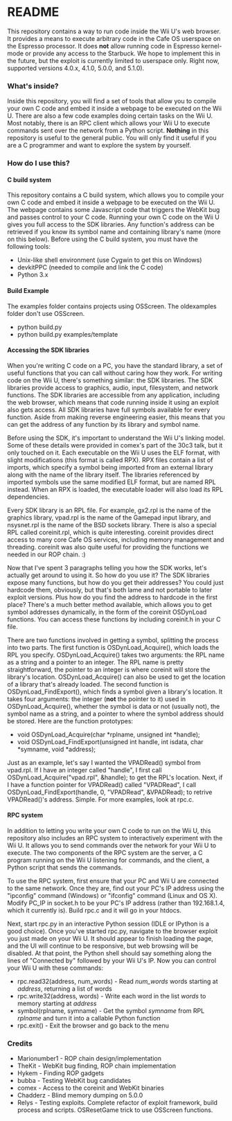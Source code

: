 # README #

This repository contains a way to run code inside the Wii U's web browser. It provides a means to execute arbitrary code in the Cafe OS userspace on the Espresso processor. It does **not** allow running code in Espresso kernel-mode or provide any access to the Starbuck. We hope to implement this in the future, but the exploit is currently limited to userspace only. Right now, supported versions 4.0.x, 4.1.0, 5.0.0, and 5.1.0).

### What's inside? ###

Inside this repository, you will find a set of tools that allow you to compile your own C code and embed it inside a webpage to be executed on the Wii U. There are also a few code examples doing certain tasks on the Wii U. Most notably, there is an RPC client which allows your Wii U to execute commands sent over the network from a Python script. **Nothing** in this repository is useful to the general public. You will only find it useful if you are a C programmer and want to explore the system by yourself.

### How do I use this? ###

#### C build system ####

This repository contains a C build system, which allows you to compile your own C code and embed it inside a webpage to be executed on the Wii U. The webpage contains some Javascript code that triggers the WebKit bug and passes control to your C code. Running your own C code on the Wii U gives you full access to the SDK libraries. Any function's address can be retrieved if you know its symbol name and containing library's name (more on this below). Before using the C build system, you must have the following tools:

* Unix-like shell environment (use Cygwin to get this on Windows)
* devkitPPC (needed to compile and link the C code)
* Python 3.x

#### Build Example ####
The examples folder contains projects using OSScreen. The oldexamples folder don't use OSScreen.
* python build.py <project path>
* python build.py examples/template

#### Accessing the SDK libraries ####

When you're writing C code on a PC, you have the standard library, a set of useful functions that you can call without caring how they work. For writing code on the Wii U, there's something similar: the SDK libraries. The SDK libraries provide access to graphics, audio, input, filesystem, and network functions. The SDK libraries are accessible from any application, including the web browser, which means that code running inside it using an exploit also gets access. All SDK libraries have full symbols available for every function. Aside from making reverse engineering easier, this means that you can get the address of any function by its library and symbol name.

Before using the SDK, it's important to understand the Wii U's linking model. Some of these details were provided in comex's part of the 30c3 talk, but it only touched on it. Each executable on the Wii U uses the ELF format, with slight modifications (this format is called RPX). RPX files contain a list of imports, which specify a symbol being imported from an external library along with the name of the library itself. The libraries referenced by imported symbols use the same modified ELF format, but are named RPL instead. When an RPX is loaded, the executable loader will also load its RPL dependencies.

Every SDK library is an RPL file. For example, gx2.rpl is the name of the graphics library, vpad.rpl is the name of the Gamepad input library, and nsysnet.rpl is the name of the BSD sockets library. There is also a special RPL called coreinit.rpl, which is quite interesting. coreinit provides direct access to many core Cafe OS services, including memory management and threading. coreinit was also quite useful for providing the functions we needed in our ROP chain. :)

Now that I've spent 3 paragraphs telling you how the SDK works, let's actually get around to using it. So how do you use it? The SDK libraries expose many functions, but how do you get their addresses? You could just hardcode them, obviously, but that's both lame and not portable to later exploit versions. Plus how do you find the address to hardcode in the first place? There's a much better method available, which allows you to get symbol addresses dynamically, in the form of the coreinit OSDynLoad functions. You can access these functions by including coreinit.h in your C file.

There are two functions involved in getting a symbol, splitting the process into two parts. The first function is OSDynLoad_Acquire(), which loads the RPL you specify. OSDynLoad_Acquire() takes two arguments: the RPL name as a string and a pointer to an integer. The RPL name is pretty straightforward, the pointer to an integer is where coreinit will store the library's location. OSDynLoad_Acquire() can also be used to get the location of a library that's already loaded. The second function is OSDynLoad_FindExport(), which finds a symbol given a library's location. It takes four arguments: the integer (**not** the pointer to it) used in OSDynLoad_Acquire(), whether the symbol is data or not (usually not), the symbol name as a string, and a pointer to where the symbol address should be stored. Here are the function prototypes:

* void OSDynLoad_Acquire(char \*rplname, unsigned int \*handle);
* void OSDynLoad_FindExport(unsigned int handle, int isdata, char \*symname, void \*address);

Just as an example, let's say I wanted the VPADRead() symbol from vpad.rpl. If I have an integer called "handle", I first call OSDynLoad_Acquire("vpad.rpl", &handle); to get the RPL's location. Next, if I have a function pointer for VPADRead() called "VPADRead", I call OSDynLoad_FindExport(handle, 0, "VPADRead", &VPADRead); to retrive VPADRead()'s address. Simple. For more examples, look at rpc.c.

#### RPC system ####

In addition to letting you write your own C code to run on the Wii U, this repository also includes an RPC system to interactively experiment with the Wii U. It allows you to send commands over the network for your Wii U to execute. The two components of the RPC system are the server, a C program running on the Wii U listening for commands, and the client, a Python script that sends the commands.

To use the RPC system, first ensure that your PC and Wii U are connected to the same network. Once they are, find out your PC's IP address using the "ipconfig" command (Windows) or "ifconfig" command (Linux and OS X). Modify PC_IP in socket.h to be your PC's IP address (rather than 192.168.1.4, which it currently is). Build rpc.c and it will go in your htdocs.

Next, start rpc.py in an interactive Python session (IDLE or IPython is a good choice). Once you've started rpc.py, navigate to the browser exploit you just made on your Wii U. It should appear to finish loading the page, and the UI will continue to be responsive, but web browsing will be disabled. At that point, the Python shell should say something along the lines of "Connected by" followed by your Wii U's IP. Now you can control your Wii U with these commands:

* rpc.read32(address, num_words) - Read *num_words* words starting at *address*, returning a list of words
* rpc.write32(address, words) - Write each word in the list *words* to memory starting at *address*
* symbol(rplname, symname) - Get the symbol *symname* from RPL *rplname* and turn it into a callable Python function
* rpc.exit() - Exit the browser and go back to the menu

### Credits ###

* Marionumber1 - ROP chain design/implementation
* TheKit - WebKit bug finding, ROP chain implementation
* Hykem - Finding ROP gadgets
* bubba - Testing WebKit bug candidates
* comex - Access to the coreinit and WebKit binaries
* Chadderz - Blind memory dumping on 5.0.0
* Relys - Testing exploits. Complete refactor of exploit framework, build process and scripts. OSResetGame trick to use OSScreen functions.
